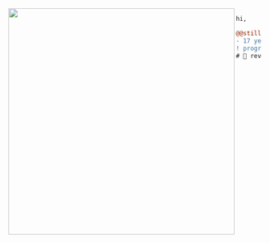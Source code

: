 <img align="left" height="450" src="https://media.giphy.com/media/84SFZf1BKgzeny1WxQ/source.gif"/>

```diff
hi,

@@still learning stuff@@
- 17 years old
! program engineer, mainly paster
# 📖 reverse engineering, computer science
```
